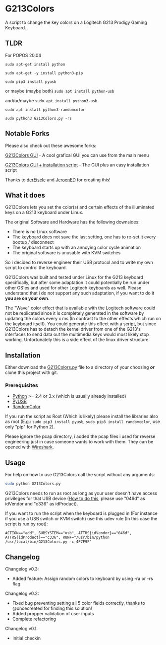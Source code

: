 # G213Colors
A script to change the key colors on a Logitech G213 Prodigy Gaming Keyboard.

## TLDR 

For POPOS 20.04

`sudo apt-get install python`

`sudo apt-get -y install python3-pip`

`sudo pip3 install pyusb` 

or maybe (maybe both) `sudo apt install python-usb` 

and/or/maybe `sudo apt install python3-usb`

`sudo apt install python3-randomcolor`

`sudo python3 G213Colors.py -rs`


## Notable Forks

Please also check out these awesome forks:

[G213Colors GUI](https://github.com/derEisele/G213Colors) - A cool grafical GUI you can use from the main menu

[G213Colors GUI + installation script](https://github.com/JeroenED/G213Colors) - The GUI plus an easy installation script

Thanks to [derEisele](https://github.com/derEisele) and [JeroenED](https://github.com/JeroenED) for creating this!

## What it does
G213Colors lets you set the color(s) and certain effects of the illuminated keys on a G213 keyboard under Linux.

The original Software and Hardware has the following downsides:
* There is no Linux software
* The keyboard does not save the last setting, one has to re-set it every bootup / disconnect
* The keyboard starts up with an annoying color cycle animation
* The original software is unusable with KVM switches

So i decided to reverse engineer their USB protocol and to write my own script to control the keyboard.

G213Colors was built and tested under Linux for the G213 keyboard specifically, but after some adaptation it could potentially be run under other OS'es and used for other Logitech keyboards as well.
Please understand that i do not support any such adaptation, if you want to do it **you are on your own**.

The "Wave" color effect that is available with the Logitech software could not be replicated since it is completely generated in the software by updating the colors every x ms (In contrast to the other effects which run on the keyboard itself). You could generate this effect with a script, but since G213Colors has to detach the kernel driver from one of the G213's interfaces to send data out the multimedia keys would most likely stop working. Unfortunately this is a side effect of the linux driver structure.

## Installation
Either download the [G213Colors.py](https://raw.githubusercontent.com/SebiTimeWaster/G213Colors/master/G213Colors.py) file to a directory of your choosing **_or_** clone this project with git.

### Prerequisites
* [Python](https://www.python.org/) >= 2.4 or 3.x (which is usually already installed)
* [PyUSB](https://github.com/walac/pyusb)
* [RandomColor](https://github.com/davidmerfield/randomColor)

If you run the script as Root (Which is likely) please install the libraries also as root (E.g.: `sudo pip3 install pyusb`, `sudo pip3 install randomcolor`, use only "pip" for Python 2).

Please ignore the pcap directory, i added the pcap files i used for reverse engineering just in case someone wants to work with them. They can be opened with [Wireshark](https://en.wikipedia.org/wiki/Wireshark).

## Usage
For help on how to use G213Colors call the script without any arguments:

```Bash
sudo python G213Colors.py
```

G213Colors needs to run as root as long as your user doesn't have access privileges for that USB device ([How to do this](http://stackoverflow.com/a/32022908/2948666), please use "046d" as idVendor and "c336" as idProduct).

If you want to run the script when the keyboard is plugged in (For instance if you use a USB switch or KVM switch) use this udev rule (In this case the script is run by root):
```
ACTION=="add", SUBSYSTEM=="usb", ATTRS{idVendor}=="046d", ATTRS{idProduct}=="c336", RUN+="/usr/bin/python /usr/local/bin/G213Colors.py -c 4F7F9F"
```

## Changelog
Changelog v0.3:
* Added feature: Assign random colors to keyboard by using -ra or -rs flag

Changelog v0.2:
* Fixed bug preventing setting all 5 color fields correctly, thanks to @oncecreated for finding this solution!
* Added propper validation of user inputs
* Complete refactoring

Changelog v0.1:
* Initial checkin
